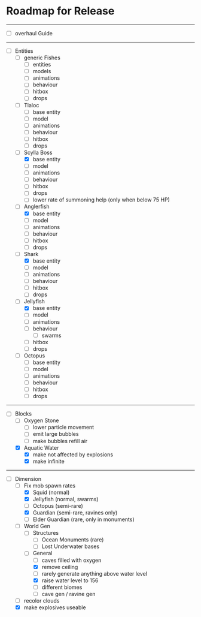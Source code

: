 # Roadmap for Release

---

- [ ] overhaul Guide

---
- [ ] Entities
    - [ ] generic Fishes
        - [ ] entities
        - [ ] models
        - [ ] animations
        - [ ] behaviour
        - [ ] hitbox
        - [ ] drops
    - [ ] Tlaloc
        - [ ] base entity
        - [ ] model
        - [ ] animations
        - [ ] behaviour
        - [ ] hitbox
        - [ ] drops
    - [ ] Scylla Boss
        - [x] base entity
        - [ ] model
        - [ ] animations
        - [ ] behaviour
        - [ ] hitbox
        - [ ] drops
        - [ ] lower rate of summoning help (only when below 75 HP)
    - [ ] Anglerfish
        - [x] base entity
        - [ ] model
        - [ ] animations
        - [ ] behaviour
        - [ ] hitbox
        - [ ] drops
    - [ ] Shark
        - [x] base entity
        - [ ] model
        - [ ] animations
        - [ ] behaviour
        - [ ] hitbox
        - [ ] drops
    - [ ] Jellyfish
        - [x] base entity
        - [ ] model
        - [ ] animations
        - [ ] behaviour
            - [ ] swarms
        - [ ] hitbox
        - [ ] drops
    - [ ] Octopus
        - [ ] base entity
        - [ ] model
        - [ ] animations
        - [ ] behaviour
        - [ ] hitbox
        - [ ] drops

---
- [ ] Blocks
    - [ ] Oxygen Stone
        - [ ] lower particle movement
        - [ ] emit large bubbles
        - [ ] make bubbles refill air
    - [x] Aquatic Water
        - [x] make not affected by explosions
        - [x] make infinite

---
- [ ] Dimension
    - [ ] Fix mob spawn rates
        - [x] Squid (normal)
        - [x] Jellyfish (normal, swarms)
        - [ ] Octopus (semi-rare)
        - [x] Guardian (semi-rare, ravines only)
        - [ ] Elder Guardian (rare, only in monuments)
    - [ ] World Gen
        - [ ] Structures
            - [ ] Ocean Monuments (rare)
            - [ ] Lost Underwater bases
        - [ ] General
            - [ ] caves filled with oxygen
            - [x] remove ceiling
            - [ ] rarely generate anything above water level
            - [x] raise water level to 156
            - [ ] different biomes
            - [ ] cave gen / ravine gen
    - [ ] recolor clouds
    - [x] make explosives useable
